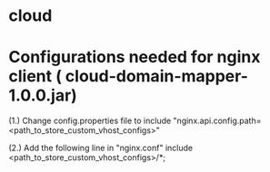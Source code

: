 # cloud

# Configurations needed for nginx client ( cloud-domain-mapper-1.0.0.jar)

(1.) Change config.properties file to include "nginx.api.config.path=<path_to_store_custom_vhost_configs>"

(2.) Add the following line in "nginx.conf"
        include <path_to_store_custom_vhost_configs>/*;
     
